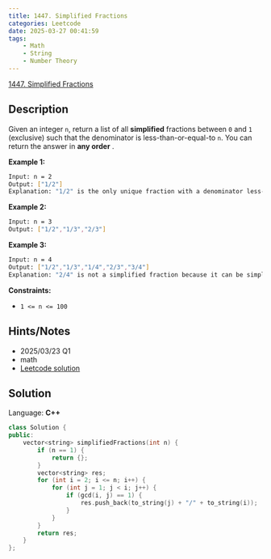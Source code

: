 ```yaml
---
title: 1447. Simplified Fractions
categories: Leetcode
date: 2025-03-27 00:41:59
tags:
    - Math
    - String
    - Number Theory
---
```


[1447. Simplified Fractions](https://leetcode.com/problems/simplified-fractions/description/)

## Description

Given an integer `n`, return a list of all **simplified**  fractions between `0` and `1` (exclusive) such that the denominator is less-than-or-equal-to `n`. You can return the answer in **any order** .

**Example 1:**

```bash
Input: n = 2
Output: ["1/2"]
Explanation: "1/2" is the only unique fraction with a denominator less-than-or-equal-to 2.
```

**Example 2:**

```bash
Input: n = 3
Output: ["1/2","1/3","2/3"]
```

**Example 3:**

```bash
Input: n = 4
Output: ["1/2","1/3","1/4","2/3","3/4"]
Explanation: "2/4" is not a simplified fraction because it can be simplified to "1/2".
```

**Constraints:**

- `1 <= n <= 100`

## Hints/Notes

- 2025/03/23 Q1
- math
- [Leetcode solution](https://leetcode.cn/problems/simplified-fractions/solutions/1250991/zui-jian-fen-shu-by-leetcode-solution-98zy/)

## Solution

Language: **C++**

```C++
class Solution {
public:
    vector<string> simplifiedFractions(int n) {
        if (n == 1) {
            return {};
        }
        vector<string> res;
        for (int i = 2; i <= n; i++) {
            for (int j = 1; j < i; j++) {
                if (gcd(i, j) == 1) {
                    res.push_back(to_string(j) + "/" + to_string(i));
                }
            }
        }
        return res;
    }
};
```
